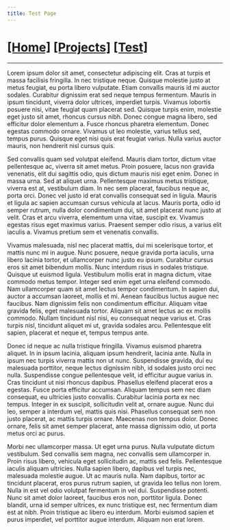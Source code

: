 ```yaml
---
title: Test Page
---
```

# [[Home]][2] [[Projects]][0] [[Test]][1]
---

Lorem ipsum dolor sit amet, consectetur adipiscing elit. Cras at turpis et
massa facilisis fringilla. In nec tristique neque. Quisque molestie justo at
metus feugiat, eu porta libero vulputate. Etiam convallis mauris id mi auctor
sodales. Curabitur dignissim erat sed neque tempus fermentum. Mauris in ipsum
tincidunt, viverra dolor ultrices, imperdiet turpis. Vivamus lobortis posuere
nisi, vitae feugiat quam placerat sed. Quisque turpis enim, molestie eget justo
sit amet, rhoncus cursus nibh. Donec congue magna libero, sed efficitur dolor
elementum a. Fusce rhoncus pharetra elementum. Donec egestas commodo ornare.
Vivamus ut leo molestie, varius tellus sed, tempus purus. Quisque eget nisi
quis erat feugiat varius. Nulla varius auctor mauris, non hendrerit nisl cursus
quis.

Sed convallis quam sed volutpat eleifend. Mauris diam tortor, dictum vitae
pellentesque ac, viverra sit amet metus. Proin posuere, lacus non gravida
venenatis, elit dui sagittis odio, quis dictum mauris nisi eget enim. Donec in
massa urna. Sed at aliquet urna. Pellentesque maximus metus tristique, viverra
est at, vestibulum diam. In nec sem placerat, faucibus neque ac, porta orci.
Donec vel justo id erat convallis consequat sed in ligula. Mauris et ligula ac
sapien accumsan cursus vehicula at lacus. Mauris porta, odio id semper rutrum,
nulla dolor condimentum dui, sit amet placerat nunc justo at velit. Cras et
arcu viverra, elementum urna vitae, suscipit ex. Vivamus egestas risus eget
maximus varius. Praesent semper odio risus, a varius elit iaculis a. Vivamus
pretium sem et venenatis convallis.

Vivamus malesuada, nisl nec placerat mattis, dui mi scelerisque tortor, et
mattis nunc mi in augue. Nunc posuere, neque gravida porta iaculis, urna libero
lacinia tortor, et ullamcorper nunc justo eu ipsum. Curabitur cursus eros sit
amet bibendum mollis. Nunc interdum risus in sodales tristique. Quisque ut
euismod ligula. Vestibulum mollis erat in magna dictum, vitae commodo metus
tempor. Integer sed enim eget urna eleifend commodo. Nam ullamcorper quam sit
amet lectus tempor condimentum. In sapien dui, auctor a accumsan laoreet,
mollis et mi. Aenean faucibus luctus augue nec faucibus. Nam dignissim felis
non condimentum efficitur. Aliquam vitae gravida felis, eget malesuada tortor.
Aliquam sit amet lectus ac ex mollis commodo. Nullam tincidunt nisl nisi, eu
consequat neque varius et. Cras turpis nisl, tincidunt aliquet mi ut, gravida
sodales arcu. Pellentesque elit sapien, placerat et neque et, tempus tempus
ante.

Donec id neque ac nulla tristique fringilla. Vivamus euismod pharetra aliquet.
In in ipsum lacinia, aliquam ipsum hendrerit, lacinia ante. Nulla in ipsum nec
turpis viverra mattis non ut nunc. Suspendisse gravida, dui eu malesuada
porttitor, neque lectus dignissim nibh, id sodales justo orci nec nulla.
Suspendisse congue pellentesque velit, id efficitur augue varius in. Cras
tincidunt ut nisi rhoncus dapibus. Phasellus eleifend placerat eros a egestas.
Fusce porta efficitur accumsan. Aliquam tempus sem nec diam consequat, eu
ultricies justo convallis. Curabitur lacinia porta ex nec tempus. Integer in ex
suscipit, sollicitudin velit at, ornare augue. Nunc dui leo, semper a interdum
vel, mattis quis nisi. Phasellus consequat sem non justo placerat, ac mattis
turpis ornare. Maecenas non tempus dolor. Donec ornare, felis sit amet semper
placerat, ante massa dignissim odio, ut porta metus orci ac purus.

Morbi nec ullamcorper massa. Ut eget urna purus. Nulla vulputate dictum
vestibulum. Sed convallis sem magna, nec convallis sem ullamcorper in. Proin
risus libero, vehicula eget sollicitudin ac, mattis sed felis. Pellentesque
iaculis aliquam ultricies. Nulla sapien libero, dapibus vel turpis nec,
malesuada molestie augue. Ut ac mauris nulla. Nam dapibus, tortor ac tincidunt
placerat, eros purus rutrum sapien, ut gravida leo tellus non lorem. Nulla in
est vel odio volutpat fermentum in vel dui. Suspendisse potenti. Nunc sit amet
dolor laoreet, faucibus eros non, porttitor ligula. Donec blandit, urna id
semper ultrices, ex nunc tristique est, nec fermentum diam est at nibh. Proin
tristique ac libero eu interdum. Morbi euismod sapien et purus imperdiet, vel
porttitor augue interdum. Aliquam non erat lorem.

[0]: /projects/
[1]: /test/
[2]: /
